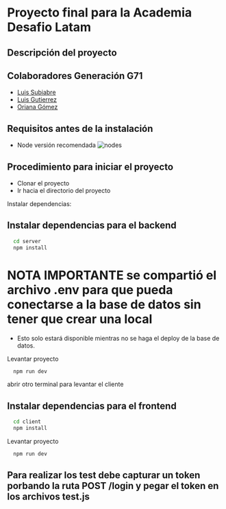 # Proyecto final para la Academia Desafio Latam 

## Descripción del proyecto


## Colaboradores Generación G71

- [Luis Subiabre](https://github.com/LuisSubiabre)
- [Luis Gutierrez](https://github.com/LuisGG34)
- [Oriana Gómez](https://github.com/geoquimica-gomez)

## Requisitos antes de la instalación

- Node versión recomendada ![nodes](https://img.shields.io/badge/node-v18.16.0-gray?style=flat&logo=node.js&logoColor=white&color=339933)

## Procedimiento para iniciar el proyecto
- Clonar el proyecto
- Ir hacia el directorio del proyecto

Instalar dependencias:

## Instalar dependencias para el backend

```bash
  cd server
  npm install
```

# NOTA IMPORTANTE se compartió el archivo .env para que pueda conectarse a la base de datos sin tener que crear una local
- Esto solo estará disponible mientras no se haga el deploy de la base de datos.

Levantar proyecto

```bash
  npm run dev
```

abrir otro terminal para levantar el cliente

## Instalar dependencias para el frontend

```bash
  cd client
  npm install
```

Levantar proyecto

```bash
  npm run dev
```
## Para realizar los test debe capturar un token porbando la ruta POST /login y pegar el token en los archivos test.js
